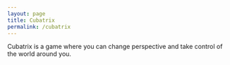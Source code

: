 ```yaml
---
layout: page
title: Cubatrix
permalink: /cubatrix
---
```


Cubatrix is a game where you can change perspective and take control of the world around you.

<canvas class="emscripten" id="canvas" oncontextmenu="event.preventDefault()" height="900px" width="1600px"></canvas>
<script type='text/javascript'>
  var Module = {
  TOTAL_MEMORY: 268435456,
  errorhandler: null,			// arguments: err, url, line. This function must return 'true' if the error is handled, otherwise 'false'
  compatibilitycheck: null,
  dataUrl: "{{ "/games/cubatrix_Web/Release/cubatrix_Web.data" | prepend: site.baseurl }}",
  codeUrl: "{{ "/games/cubatrix_Web/Release/cubatrix_Web.js" | prepend: site.baseurl }}",
  memUrl: "{{ "/games/cubatrix_Web/Release/cubatrix_Web.mem" | prepend: site.baseurl }}",
  };
</script>
<script src="{{ "/games/cubatrix_Web/Release/UnityLoader.js" | prepend: site.baseurl }}"></script>
